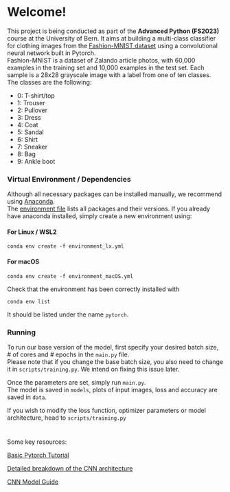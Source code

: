 # Welcome!
This project is being conducted as part of the **Advanced Python (FS2023)** course at the University of Bern. It aims at building a multi-class classifier for clothing images from the [Fashion-MNIST dataset](https://github.com/zalandoresearch/fashion-mnist) using a convolutional neural network built in Pytorch.   
Fashion-MNIST is a dataset of Zalando article photos, with 60,000 examples in the training set and 10,000 examples in the test set. Each sample is a 28x28 grayscale image with a label from one of ten classes.
The classes are the following:

* 0: T-shirt/top
* 1: Trouser
* 2: Pullover
* 3: Dress
* 4: Coat
* 5: Sandal
* 6: Shirt
* 7: Sneaker
* 8: Bag
* 9: Ankle boot



### Virtual Environment / Dependencies

Although all necessary packages can be installed manually, we recommend using [Anaconda](https://www.anaconda.com/download#downloads).   
The [environment file](./environment.yml) lists all packages and their versions. If you already have anaconda installed, simply create a new environment using:      

#### For Linux / WSL2
`conda env create -f environment_lx.yml`  

#### For macOS   
`conda env create -f environment_macOS.yml`   

Check that the environment has been correctly installed with   

`conda env list`

It should be listed under the name `pytorch`.   

### Running

To run our base version of the model, first specify your desired batch size, # of cores and # epochs in the `main.py` file.  
Please note that if you change the base batch size, you also need to change it in `scripts/training.py`. We intend on fixing this issue later.

Once the parameters are set, simply run `main.py`.   
The model is saved in `models`, plots of input images, loss and accuracy are saved in `data`.

If you wish to modify the loss function, optimizer parameters or model architecture, head to `scripts/training.py`


#


Some key resources:

[Basic Pytorch Tutorial](https://pytorch.org/tutorials/beginner/blitz/cifar10_tutorial.html)

[Detailed breakdown of the CNN architecture](https://cs231n.github.io/convolutional-networks/)

[CNN Model Guide ](https://www.kaggle.com/code/pavansanagapati/a-simple-cnn-model-beginner-guide)






